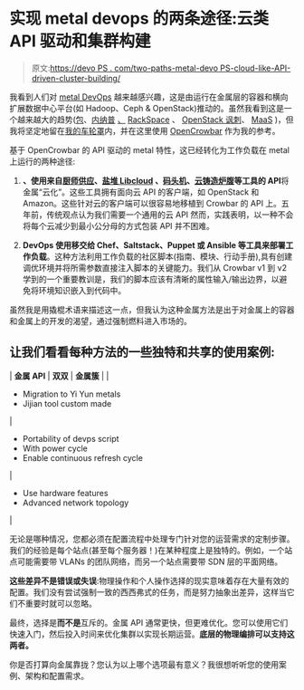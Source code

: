 # 实现 metal devops 的两条途径:云类 API 驱动和集群构建

> 原文:[https://devo PS . com/two-paths-metal-devo PS-cloud-like-API-driven-cluster-building/](https://devops.com/two-paths-metal-devops-cloud-like-api-driven-cluster-building/)

我看到人们对 [metal DevOps](https://devops.com/2015/03/06/vms-vs-containers-vms-becoming-el-caminos/) 越来越感兴趣，这是由运行在金属层的容器和横向扩展数据中心平台(如 Hadoop、Ceph & OpenStack)推动的。虽然我看到这是一个越来越大的趋势([包](https://packet.net)、[内纳普](http://www.internap.com/bare-metal/bare-metal-cloud/) [、](https://wiki.openstack.org/wiki/Ironic) [RackSpace](http://www.rackspace.com/en-us/cloud/servers/onmetal) 、 [OpenStack 讽刺](https://wiki.openstack.org/wiki/Ironic)、 [MaaS](https://maas.ubuntu.com/) )，但我将坚定地留在[我的车轮罩](http://rackn.com)内，并在这里使用 [OpenCrowbar](https://github.com/opencrowbar/core) 作为我的参考。

基于 OpenCrowbar 的 API 驱动的 metal 特性，这已经转化为工作负载在 metal 上运行的两种途径:

1) **、使用来自[厨师供应](https://github.com/chef/chef-provisioning)、[盐堆 Libcloud](https://docs.saltstack.com/en/latest/topics/cloud/install/index.html) 、[码头机](https://github.com/docker/machine)、[云铸造炉腹](https://github.com/cloudfoundry/bosh)等工具的 API**将金属“云化”。这些工具拥有面向云 API 的客户端，如 OpenStack 和 Amazon。这些针对云的客户端可以很容易地移植到 Crowbar 的 API 上。五年前，传统观点认为我们需要一个通用的云 API 然而，实践表明，以一种不会将每个云减少到最小公分母的方式包装 API 并不困难。

2) **DevOps 使用移交给 Chef、Saltstack、Puppet 或 Ansible 等工具来部署工作负载**。这种方法利用工作负载的社区脚本(指南、模块、行动手册),具有创建调优环境并将所需参数直接注入脚本的关键能力。我们从 Crowbar v1 到 v2 学到的一个重要教训是，我们的脚本应该有清晰的属性输入/输出边界，以避免将环境知识嵌入到代码中。

虽然我是用撬棍术语来描述这一点，但我认为这种金属方法是出于对金属上的容器和金属上的开发的渴望，通过强制燃料进入市场的。

## 让我们看看每种方法的一些独特和共享的使用案例:

| **金属 API** | **双双** | **金属簇** |
| 

*   Migration to Yi Yun metals
*   Jijian tool custom made

 | 

*   Portability of devps script
*   With power cycle
*   Enable continuous refresh cycle

 | 

*   Use hardware features
*   Advanced network topology

 |

无论是哪种情况，您都必须在配置流程中处理专门针对您的运营需求的定制步骤。我们的经验是每个站点(甚至每个服务器！)在某种程度上是独特的。例如，一个站点可能需要带 VLANs 的团队网络，而另一个站点需要带 SDN 层的平面网络。

**这些差异不是错误或失误**:物理操作和个人操作选择的现实意味着存在大量有效的配置。我们没有尝试强制一致的西西弗式的任务，而是努力抽象出差异，这样当它们不重要时就可以忽略。

最终，选择是**而不是**互斥的。金属 API 通常更快，但更难优化。您可以使用它们快速入门，然后投入时间来优化集群以实现长期运营。**底层的物理编排可以支持这两者。**

你是否打算向金属靠拢？您认为以上哪个选项最有意义？我很想听听您的使用案例、架构和配置需求。